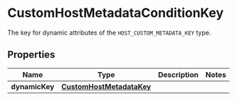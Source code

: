 

# CustomHostMetadataConditionKey

The key for dynamic attributes of the `HOST_CUSTOM_METADATA_KEY` type.

## Properties

| Name | Type | Description | Notes |
|------------ | ------------- | ------------- | -------------|
|**dynamicKey** | [**CustomHostMetadataKey**](CustomHostMetadataKey.md) |  |  |



